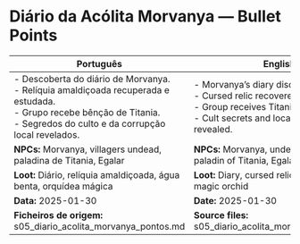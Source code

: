 # Diário da Acólita Morvanya — Bullet Points

| Português                                                                                                                                                                            | English                                                                                                                                                              |
| ------------------------------------------------------------------------------------------------------------------------------------------------------------------------------------ | -------------------------------------------------------------------------------------------------------------------------------------------------------------------- |
| - Descoberta do diário de Morvanya.<br>- Relíquia amaldiçoada recuperada e estudada.<br>- Grupo recebe bênção de Titania.<br>- Segredos do culto e da corrupção local revelados.<br> | - Morvanya’s diary discovered.<br>- Cursed relic recovered and studied.<br>- Group receives Titania’s blessing.<br>- Cult secrets and local corruption revealed.<br> |
| **NPCs:** Morvanya, villagers undead, paladina de Titania, Egalar                                                                                                                    | **NPCs:** Morvanya, undead villagers, paladin of Titania, Egalar                                                                                                     |
| **Loot:** Diário, relíquia amaldiçoada, água benta, orquídea mágica                                                                                                                  | **Loot:** Diary, cursed relic, holy water, magic orchid                                                                                                              |
| **Data:** 2025-01-30                                                                                                                                                                 | **Date:** 2025-01-30                                                                                                                                                 |
| **Ficheiros de origem:** s05_diario_acolita_morvanya_pontos.md                                                                                                                       | **Source files:** s05_diario_acolita_morvanya_pontos.md                                                                                                              |
